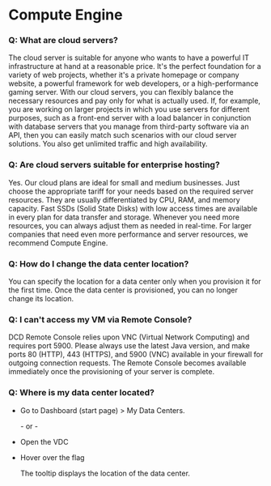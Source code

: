 # Compute Engine

### Q: What are cloud servers?

The cloud server is suitable for anyone who wants to have a powerful IT infrastructure at hand at a reasonable price. It's the perfect foundation for a variety of web projects, whether it's a private homepage or company website, a powerful framework for web developers, or a high-performance gaming server. With our cloud servers, you can flexibly balance the necessary resources and pay only for what is actually used. If, for example, you are working on larger projects in which you use servers for different purposes, such as a front-end server with a load balancer in conjunction with database servers that you manage from third-party software via an API, then you can easily match such scenarios with our cloud server solutions. You also get unlimited traffic and high availability.

### Q: Are cloud servers suitable for enterprise hosting?

Yes. Our cloud plans are ideal for small and medium businesses. Just choose the appropriate tariff for your needs based on the required server resources. They are usually differentiated by CPU, RAM, and memory capacity. Fast SSDs (Solid State Disks) with low access times are available in every plan for data transfer and storage. Whenever you need more resources, you can always adjust them as needed in real-time. For larger companies that need even more performance and server resources, we recommend Compute Engine.

### Q: How do I change the data center location?

You can specify the location for a data center only when you provision it for the first time. Once the data center is provisioned, you can no longer change its location.

### Q: I can't access my VM via Remote Console?

DCD Remote Console relies upon VNC (Virtual Network Computing) and requires port 5900. Please always use the latest Java version, and make ports 80 (HTTP), 443 (HTTPS), and 5900 (VNC) available in your firewall for outgoing connection requests. The Remote Console becomes available immediately once the provisioning of your server is complete.

### Q: Where is my data center located?

*   Go to Dashboard (start page) > My Data Centers.

    \- or -
* Open the VDC
*   Hover over the flag

    The tooltip displays the location of the data center.
